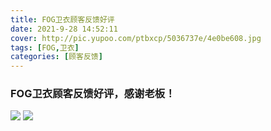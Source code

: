 ```yaml
---
title: FOG卫衣顾客反馈好评
date: 2021-9-28 14:52:11
cover: http://pic.yupoo.com/ptbxcp/5036737e/4e0be608.jpg
tags: [FOG,卫衣]
categories: [顾客反馈]
---
```


###  FOG卫衣顾客反馈好评，感谢老板！
![](http://pic.yupoo.com/ptbxcp/7025ecbf/0e189d2f.jpg)
![](http://pic.yupoo.com/ptbxcp/5036737e/4e0be608.jpg)
